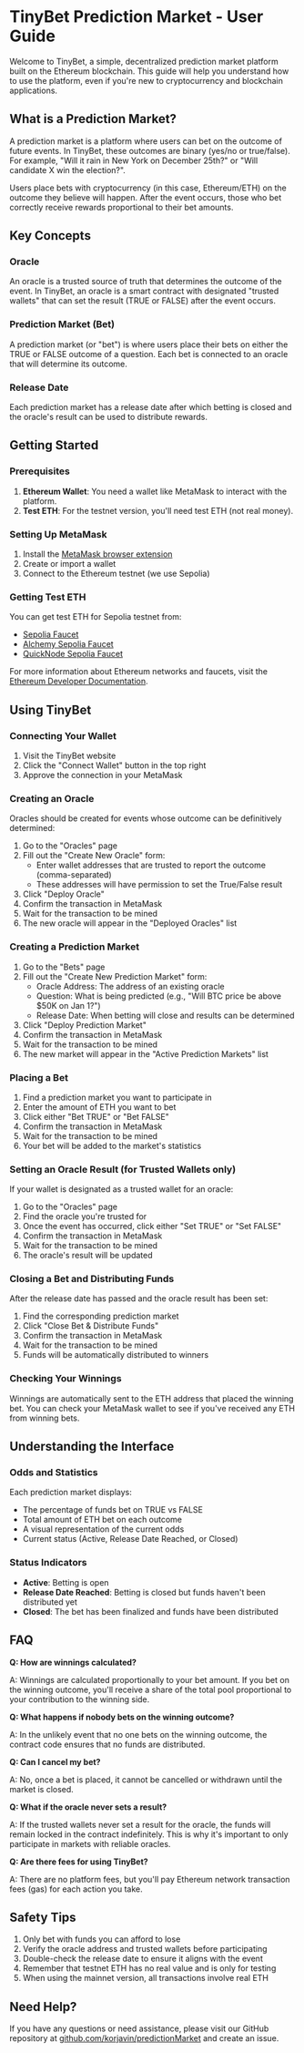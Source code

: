 # TinyBet Prediction Market - User Guide

Welcome to TinyBet, a simple, decentralized prediction market platform built on the Ethereum blockchain. This guide will help you understand how to use the platform, even if you're new to cryptocurrency and blockchain applications.

## What is a Prediction Market?

A prediction market is a platform where users can bet on the outcome of future events. In TinyBet, these outcomes are binary (yes/no or true/false). For example, "Will it rain in New York on December 25th?" or "Will candidate X win the election?".

Users place bets with cryptocurrency (in this case, Ethereum/ETH) on the outcome they believe will happen. After the event occurs, those who bet correctly receive rewards proportional to their bet amounts.

## Key Concepts

### Oracle

An oracle is a trusted source of truth that determines the outcome of the event. In TinyBet, an oracle is a smart contract with designated "trusted wallets" that can set the result (TRUE or FALSE) after the event occurs.

### Prediction Market (Bet)

A prediction market (or "bet") is where users place their bets on either the TRUE or FALSE outcome of a question. Each bet is connected to an oracle that will determine its outcome.

### Release Date

Each prediction market has a release date after which betting is closed and the oracle's result can be used to distribute rewards.

## Getting Started

### Prerequisites

1. **Ethereum Wallet**: You need a wallet like MetaMask to interact with the platform.
2. **Test ETH**: For the testnet version, you'll need test ETH (not real money).

### Setting Up MetaMask

1. Install the [MetaMask browser extension](https://metamask.io/download.html)
2. Create or import a wallet
3. Connect to the Ethereum testnet (we use Sepolia)

### Getting Test ETH

You can get test ETH for Sepolia testnet from:
- [Sepolia Faucet](https://sepoliafaucet.com/)
- [Alchemy Sepolia Faucet](https://sepoliafaucet.com/)
- [QuickNode Sepolia Faucet](https://faucet.quicknode.com/ethereum/sepolia)

For more information about Ethereum networks and faucets, visit the [Ethereum Developer Documentation](https://ethereum.org/en/developers/docs/networks/).

## Using TinyBet

### Connecting Your Wallet

1. Visit the TinyBet website
2. Click the "Connect Wallet" button in the top right
3. Approve the connection in your MetaMask

### Creating an Oracle

Oracles should be created for events whose outcome can be definitively determined:

1. Go to the "Oracles" page
2. Fill out the "Create New Oracle" form:
   - Enter wallet addresses that are trusted to report the outcome (comma-separated)
   - These addresses will have permission to set the True/False result
3. Click "Deploy Oracle"
4. Confirm the transaction in MetaMask
5. Wait for the transaction to be mined
6. The new oracle will appear in the "Deployed Oracles" list

### Creating a Prediction Market

1. Go to the "Bets" page
2. Fill out the "Create New Prediction Market" form:
   - Oracle Address: The address of an existing oracle
   - Question: What is being predicted (e.g., "Will BTC price be above $50K on Jan 1?")
   - Release Date: When betting will close and results can be determined
3. Click "Deploy Prediction Market"
4. Confirm the transaction in MetaMask
5. Wait for the transaction to be mined
6. The new market will appear in the "Active Prediction Markets" list

### Placing a Bet

1. Find a prediction market you want to participate in
2. Enter the amount of ETH you want to bet
3. Click either "Bet TRUE" or "Bet FALSE"
4. Confirm the transaction in MetaMask
5. Wait for the transaction to be mined
6. Your bet will be added to the market's statistics

### Setting an Oracle Result (for Trusted Wallets only)

If your wallet is designated as a trusted wallet for an oracle:

1. Go to the "Oracles" page
2. Find the oracle you're trusted for
3. Once the event has occurred, click either "Set TRUE" or "Set FALSE"
4. Confirm the transaction in MetaMask
5. Wait for the transaction to be mined
6. The oracle's result will be updated

### Closing a Bet and Distributing Funds

After the release date has passed and the oracle result has been set:

1. Find the corresponding prediction market
2. Click "Close Bet & Distribute Funds"
3. Confirm the transaction in MetaMask
4. Wait for the transaction to be mined
5. Funds will be automatically distributed to winners

### Checking Your Winnings

Winnings are automatically sent to the ETH address that placed the winning bet. You can check your MetaMask wallet to see if you've received any ETH from winning bets.

## Understanding the Interface

### Odds and Statistics

Each prediction market displays:
- The percentage of funds bet on TRUE vs FALSE
- Total amount of ETH bet on each outcome
- A visual representation of the current odds
- Current status (Active, Release Date Reached, or Closed)

### Status Indicators

- **Active**: Betting is open
- **Release Date Reached**: Betting is closed but funds haven't been distributed yet
- **Closed**: The bet has been finalized and funds have been distributed

## FAQ

**Q: How are winnings calculated?**

A: Winnings are calculated proportionally to your bet amount. If you bet on the winning outcome, you'll receive a share of the total pool proportional to your contribution to the winning side.

**Q: What happens if nobody bets on the winning outcome?**

A: In the unlikely event that no one bets on the winning outcome, the contract code ensures that no funds are distributed.

**Q: Can I cancel my bet?**

A: No, once a bet is placed, it cannot be cancelled or withdrawn until the market is closed.

**Q: What if the oracle never sets a result?**

A: If the trusted wallets never set a result for the oracle, the funds will remain locked in the contract indefinitely. This is why it's important to only participate in markets with reliable oracles.

**Q: Are there fees for using TinyBet?**

A: There are no platform fees, but you'll pay Ethereum network transaction fees (gas) for each action you take.

## Safety Tips

1. Only bet with funds you can afford to lose
2. Verify the oracle address and trusted wallets before participating
3. Double-check the release date to ensure it aligns with the event
4. Remember that testnet ETH has no real value and is only for testing
5. When using the mainnet version, all transactions involve real ETH

## Need Help?

If you have any questions or need assistance, please visit our GitHub repository at [github.com/korjavin/predictionMarket](https://github.com/korjavin/predictionMarket) and create an issue.